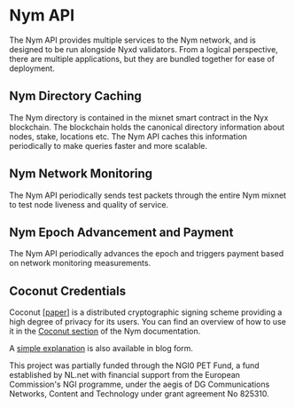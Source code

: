 Nym API
=======

The Nym API provides multiple services to the Nym network, and is designed to be run alongside Nyxd validators. From a logical perspective, there are multiple applications, but they are bundled together for ease of deployment.


Nym Directory Caching
----------------------

The Nym directory is contained in the mixnet smart contract in the Nyx blockchain. The blockchain holds the canonical directory information about nodes, stake, locations etc. The Nym API caches this information periodically to make queries faster and more scalable. 


Nym Network Monitoring
-----------------------

The Nym API periodically sends test packets through the entire Nym mixnet to test node liveness and quality of service. 


Nym Epoch Advancement and Payment
---------------------------------

The Nym API periodically advances the epoch and triggers payment based on network monitoring measurements.


Coconut Credentials
-------------------

Coconut [[paper](https://arxiv.org/abs/1802.07344)] is a distributed cryptographic signing scheme providing a high degree of privacy for its users. You can find an overview of how to use it in the [Coconut section](https://nymtech.net/docs/overview/private-access-control/) of the Nym documentation. 

A [simple explanation](https://constructiveproof.com/posts/2020-03-24-nym-credentials-overview/) is also available in blog form. 

This project was partially funded through the NGI0 PET Fund, a fund established by NL.net with financial support from the European Commission's NGI programme, under the aegis of DG Communications Networks, Content and Technology under grant agreement No 825310.